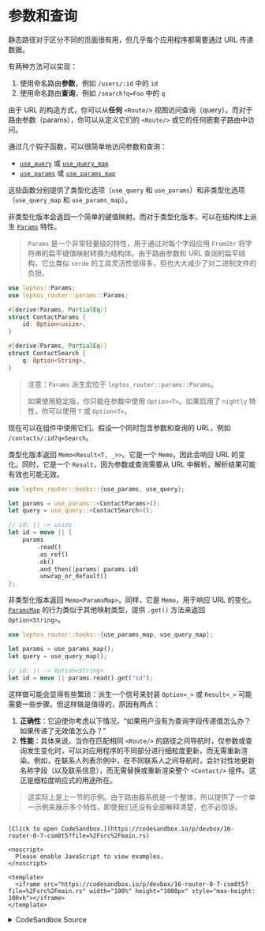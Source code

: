 # 参数和查询

静态路径对于区分不同的页面很有用，但几乎每个应用程序都需要通过 URL 传递数据。

有两种方法可以实现：

1. 使用命名路由**参数**，例如 `/users/:id` 中的 `id`
2. 使用命名路由**查询**，例如 `/search?q=Foo` 中的 `q`

由于 URL 的构造方式，你可以从**任何** `<Route/>` 视图访问查询（query）。而对于路由参数（params），你可以从定义它们的 `<Route/>` 或它的任何嵌套子路由中访问。

通过几个钩子函数，可以很简单地访问参数和查询：

- [`use_query`](https://docs.rs/leptos_router/latest/leptos_router/hooks/fn.use_query.html) 或 [`use_query_map`](https://docs.rs/leptos_router/latest/leptos_router/hooks/fn.use_query_map.html)
- [`use_params`](https://docs.rs/leptos_router/latest/leptos_router/hooks/fn.use_params.html) 或 [`use_params_map`](https://docs.rs/leptos_router/latest/leptos_router/hooks/fn.use_params_map.html)

这些函数分别提供了类型化选项（`use_query` 和 `use_params`）和非类型化选项（`use_query_map` 和 `use_params_map`）。

非类型化版本会返回一个简单的键值映射。而对于类型化版本，可以在结构体上派生 [`Params`](https://docs.rs/leptos_router/latest/leptos_router/params/trait.Params.html) 特性。

> `Params` 是一个非常轻量级的特性，用于通过对每个字段应用 `FromStr` 将字符串的扁平键值映射转换为结构体。由于路由参数和 URL 查询的扁平结构，它比类似 `serde` 的工具灵活性低得多，但也大大减少了对二进制文件的负担。

```rust
use leptos::Params;
use leptos_router::params::Params;

#[derive(Params, PartialEq)]
struct ContactParams {
    id: Option<usize>,
}

#[derive(Params, PartialEq)]
struct ContactSearch {
    q: Option<String>,
}
```

> 注意：`Params` 派生宏位于 `leptos_router::params::Params`。
>
> 如果使用稳定版，你只能在参数中使用 `Option<T>`。如果启用了 `nightly` 特性，你可以使用 `T` 或 `Option<T>`。

现在可以在组件中使用它们。假设一个同时包含参数和查询的 URL，例如 `/contacts/:id?q=Search`。

类型化版本返回 `Memo<Result<T, _>>`。它是一个 `Memo`，因此会响应 URL 的变化。同时，它是一个 `Result`，因为参数或查询需要从 URL 中解析，解析结果可能有效也可能无效。

```rust
use leptos_router::hooks::{use_params, use_query};

let params = use_params::<ContactParams>();
let query = use_query::<ContactSearch>();

// id: || -> usize
let id = move || {
    params
        .read()
        .as_ref()
        .ok()
        .and_then(|params| params.id)
        .unwrap_or_default()
};
```

非类型化版本返回 `Memo<ParamsMap>`。同样，它是 `Memo`，用于响应 URL 的变化。[`ParamsMap`](https://docs.rs/leptos_router/latest/leptos_router/params/struct.ParamsMap.html) 的行为类似于其他映射类型，提供 `.get()` 方法来返回 `Option<String>`。

```rust
use leptos_router::hooks::{use_params_map, use_query_map};

let params = use_params_map();
let query = use_query_map();

// id: || -> Option<String>
let id = move || params.read().get("id");
```

这样做可能会显得有些繁琐：派生一个信号来封装 `Option<_>` 或 `Result<_>` 可能需要一些步骤。但这样做是值得的，原因有两点：

1. **正确性**：它迫使你考虑以下情况，“如果用户没有为查询字段传递值怎么办？如果传递了无效值怎么办？”
2. **性能**：具体来说，当你在匹配相同 `<Route/>` 的路径之间导航时，仅参数或查询发生变化时，可以对应用程序的不同部分进行细粒度更新，而无需重新渲染。例如，在联系人列表示例中，在不同联系人之间导航时，会针对性地更新名称字段（以及联系信息），而无需替换或重新渲染整个 `<Contact/>` 组件。这正是细粒度响应式的用途所在。

> 这实际上是上一节的示例。由于路由器系统是一个整体，所以提供了一个单一示例来展示多个特性，即使我们还没有全部解释清楚，也不必惊讶。

```admonish sandbox title="Live example" collapsible=true

[Click to open CodeSandbox.](https://codesandbox.io/p/devbox/16-router-0-7-csm8t5?file=%2Fsrc%2Fmain.rs)

<noscript>
  Please enable JavaScript to view examples.
</noscript>

<template>
  <iframe src="https://codesandbox.io/p/devbox/16-router-0-7-csm8t5?file=%2Fsrc%2Fmain.rs" width="100%" height="1000px" style="max-height: 100vh"></iframe>
</template>

```

<details>
<summary>CodeSandbox Source</summary>

```rust
use leptos::prelude::*;
use leptos_router::components::{Outlet, ParentRoute, Route, Router, Routes, A};
use leptos_router::hooks::use_params_map;
use leptos_router::path;

#[component]
pub fn App() -> impl IntoView {
    view! {
        <Router>
            <h1>"Contact App"</h1>
            // this <nav> will show on every routes,
            // because it's outside the <Routes/>
            // note: we can just use normal <a> tags
            // and the router will use client-side navigation
            <nav>
                <a href="/">"Home"</a>
                <a href="/contacts">"Contacts"</a>
            </nav>
            <main>
                <Routes fallback=|| "Not found.">
                    // / just has an un-nested "Home"
                    <Route path=path!("/") view=|| view! {
                        <h3>"Home"</h3>
                    }/>
                    // /contacts has nested routes
                    <ParentRoute
                        path=path!("/contacts")
                        view=ContactList
                      >
                        // if no id specified, fall back
                        <ParentRoute path=path!(":id") view=ContactInfo>
                            <Route path=path!("") view=|| view! {
                                <div class="tab">
                                    "(Contact Info)"
                                </div>
                            }/>
                            <Route path=path!("conversations") view=|| view! {
                                <div class="tab">
                                    "(Conversations)"
                                </div>
                            }/>
                        </ParentRoute>
                        // if no id specified, fall back
                        <Route path=path!("") view=|| view! {
                            <div class="select-user">
                                "Select a user to view contact info."
                            </div>
                        }/>
                    </ParentRoute>
                </Routes>
            </main>
        </Router>
    }
}

#[component]
fn ContactList() -> impl IntoView {
    view! {
        <div class="contact-list">
            // here's our contact list component itself
            <h3>"Contacts"</h3>
            <div class="contact-list-contacts">
                <A href="alice">"Alice"</A>
                <A href="bob">"Bob"</A>
                <A href="steve">"Steve"</A>
            </div>

            // <Outlet/> will show the nested child route
            // we can position this outlet wherever we want
            // within the layout
            <Outlet/>
        </div>
    }
}

#[component]
fn ContactInfo() -> impl IntoView {
    // we can access the :id param reactively with `use_params_map`
    let params = use_params_map();
    let id = move || params.read().get("id").unwrap_or_default();

    // imagine we're loading data from an API here
    let name = move || match id().as_str() {
        "alice" => "Alice",
        "bob" => "Bob",
        "steve" => "Steve",
        _ => "User not found.",
    };

    view! {
        <h4>{name}</h4>
        <div class="contact-info">
            <div class="tabs">
                <A href="" exact=true>"Contact Info"</A>
                <A href="conversations">"Conversations"</A>
            </div>

            // <Outlet/> here is the tabs that are nested
            // underneath the /contacts/:id route
            <Outlet/>
        </div>
    }
}

fn main() {
    leptos::mount::mount_to_body(App)
}
```

</details>
</preview>
